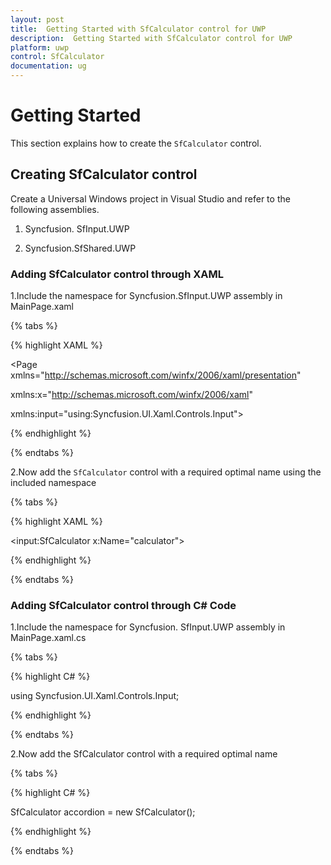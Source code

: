 ```yaml
---
layout: post
title:  Getting Started with SfCalculator control for UWP 
description:  Getting Started with SfCalculator control for UWP
platform: uwp
control: SfCalculator
documentation: ug
---
```


# Getting Started

This section explains how to create the `SfCalculator` control.

## Creating SfCalculator control

Create a Universal Windows project in Visual Studio and refer to the following assemblies.

1. Syncfusion. SfInput.UWP

2. Syncfusion.SfShared.UWP

### Adding SfCalculator control through XAML

1.Include the namespace for Syncfusion.SfInput.UWP assembly in MainPage.xaml

{% tabs %}

{% highlight XAML %}
 
<Page xmlns="http://schemas.microsoft.com/winfx/2006/xaml/presentation"

xmlns:x="http://schemas.microsoft.com/winfx/2006/xaml"

xmlns:input="using:Syncfusion.UI.Xaml.Controls.Input">

{% endhighlight %}

{% endtabs %}

2.Now add the `SfCalculator` control with a required optimal name using the included namespace

{% tabs %}

{% highlight XAML %}

<input:SfCalculator x:Name="calculator">

{% endhighlight %}

{% endtabs %}

### Adding SfCalculator control through C# Code

1.Include the namespace for Syncfusion. SfInput.UWP assembly in MainPage.xaml.cs

{% tabs %}

{% highlight C# %}

using Syncfusion.UI.Xaml.Controls.Input;

{% endhighlight %}

{% endtabs %}

2.Now add the SfCalculator control with a required optimal name 

{% tabs %}

{% highlight C# %}

SfCalculator accordion = new SfCalculator();

{% endhighlight %}

{% endtabs %}